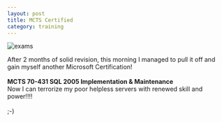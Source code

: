 ```yaml
---
layout: post
title: MCTS Certified
category: training
---
```


<img class="alignright" src="/assets/314012160_0cfb220036_m.jpg" alt="exams" />

After 2 months of solid revision, this morning I managed to pull it off and gain myself another Microsoft Certification!<br /><br />
<strong>MCTS 70-431 SQL 2005 Implementation & Maintenance</strong>
<br />
Now I can terrorize my poor helpless servers with renewed skill and power!!!!<br />
<br />
;-)
